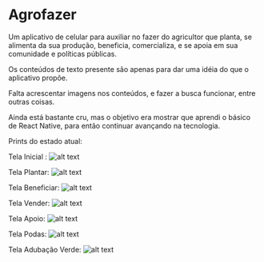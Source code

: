 # Agrofazer
Um aplicativo de celular para auxiliar no fazer do agricultor que planta, se alimenta da sua produção, beneficia, comercializa, e se apoia em sua comunidade e políticas públicas.

Os conteúdos de texto presente são apenas para dar uma idéia do que o aplicativo propõe.

Falta acrescentar imagens nos conteúdos, e fazer a busca funcionar, entre outras coisas.

Ainda está bastante cru, mas o objetivo era mostrar que aprendi o básico de React Native, para então continuar avançando na tecnologia.

Prints do estado atual:

Tela Inicial : 
![alt text](https://github.com/renan-tielas/Agrofazer/blob/master/prints/print1.jpeg?raw=true)

Tela Plantar:
![alt text](https://github.com/renan-tielas/Agrofazer/blob/master/prints/print2.jpeg?raw=true)

Tela Beneficiar:
![alt text](https://github.com/renan-tielas/Agrofazer/blob/master/prints/print4.jpeg?raw=true)

Tela Vender:
![alt text](https://github.com/renan-tielas/Agrofazer/blob/master/prints/print3.jpeg?raw=true)

Tela Apoio:
![alt text](https://github.com/renan-tielas/Agrofazer/blob/master/prints/print5.jpeg?raw=true)


Tela Podas:
![alt text](https://github.com/renan-tielas/Agrofazer/blob/master/prints/print6.jpeg?raw=true)

Tela Adubação Verde:
![alt text](https://github.com/renan-tielas/Agrofazer/blob/master/prints/print7.jpeg?raw=true)
